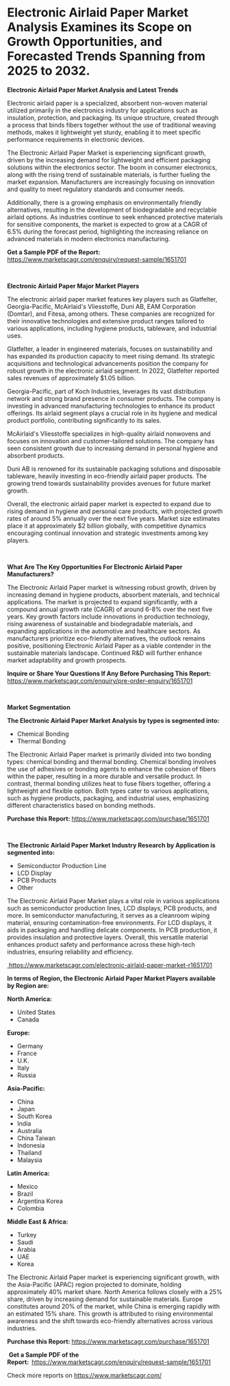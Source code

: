 <p><h1>Electronic Airlaid Paper Market Analysis Examines its Scope on Growth Opportunities, and Forecasted Trends Spanning from 2025 to 2032.</h1></p><p><strong>Electronic Airlaid Paper Market Analysis and Latest Trends</strong></p>
<p><p>Electronic airlaid paper is a specialized, absorbent non-woven material utilized primarily in the electronics industry for applications such as insulation, protection, and packaging. Its unique structure, created through a process that binds fibers together without the use of traditional weaving methods, makes it lightweight yet sturdy, enabling it to meet specific performance requirements in electronic devices.</p><p>The Electronic Airlaid Paper Market is experiencing significant growth, driven by the increasing demand for lightweight and efficient packaging solutions within the electronics sector. The boom in consumer electronics, along with the rising trend of sustainable materials, is further fueling the market expansion. Manufacturers are increasingly focusing on innovation and quality to meet regulatory standards and consumer needs. </p><p>Additionally, there is a growing emphasis on environmentally friendly alternatives, resulting in the development of biodegradable and recyclable airlaid options. As industries continue to seek enhanced protective materials for sensitive components, the market is expected to grow at a CAGR of 6.5% during the forecast period, highlighting the increasing reliance on advanced materials in modern electronics manufacturing.</p></p>
<p><strong>Get a Sample PDF of the Report:&nbsp;</strong> <a href="https://www.marketscagr.com/enquiry/request-sample/1651701?utm_campaign=2795&utm_medium=2&utm_source=Github&utm_content=ia&utm_term=23032025&utm_id=electronic-airlaid-paper">https://www.marketscagr.com/enquiry/request-sample/1651701</a></p>
<p>&nbsp;</p>
<p><strong>Electronic Airlaid Paper Major Market Players</strong></p>
<p><p>The electronic airlaid paper market features key players such as Glatfelter, Georgia-Pacific, McAirlaid's Vliesstoffe, Duni AB, EAM Corporation (Domtar), and Fitesa, among others. These companies are recognized for their innovative technologies and extensive product ranges tailored to various applications, including hygiene products, tableware, and industrial uses.</p><p>Glatfelter, a leader in engineered materials, focuses on sustainability and has expanded its production capacity to meet rising demand. Its strategic acquisitions and technological advancements position the company for robust growth in the electronic airlaid segment. In 2022, Glatfelter reported sales revenues of approximately $1.05 billion.</p><p>Georgia-Pacific, part of Koch Industries, leverages its vast distribution network and strong brand presence in consumer products. The company is investing in advanced manufacturing technologies to enhance its product offerings. Its airlaid segment plays a crucial role in its hygiene and medical product portfolio, contributing significantly to its sales.</p><p>McAirlaid's Vliesstoffe specializes in high-quality airlaid nonwovens and focuses on innovation and customer-tailored solutions. The company has seen consistent growth due to increasing demand in personal hygiene and absorbent products. </p><p>Duni AB is renowned for its sustainable packaging solutions and disposable tableware, heavily investing in eco-friendly airlaid paper products. The growing trend towards sustainability provides avenues for future market growth.</p><p>Overall, the electronic airlaid paper market is expected to expand due to rising demand in hygiene and personal care products, with projected growth rates of around 5% annually over the next five years. Market size estimates place it at approximately $2 billion globally, with competitive dynamics encouraging continual innovation and strategic investments among key players.</p></p>
<p>&nbsp;</p>
<p><strong>What Are The Key Opportunities For Electronic Airlaid Paper Manufacturers?</strong></p>
<p><p>The Electronic Airlaid Paper market is witnessing robust growth, driven by increasing demand in hygiene products, absorbent materials, and technical applications. The market is projected to expand significantly, with a compound annual growth rate (CAGR) of around 6-8% over the next five years. Key growth factors include innovations in production technology, rising awareness of sustainable and biodegradable materials, and expanding applications in the automotive and healthcare sectors. As manufacturers prioritize eco-friendly alternatives, the outlook remains positive, positioning Electronic Airlaid Paper as a viable contender in the sustainable materials landscape. Continued R&D will further enhance market adaptability and growth prospects.</p></p>
<p><strong>Inquire or Share Your Questions If Any Before Purchasing This Report:</strong> <a href="https://www.marketscagr.com/enquiry/pre-order-enquiry/1651701?utm_campaign=2795&utm_medium=2&utm_source=Github&utm_content=ia&utm_term=23032025&utm_id=electronic-airlaid-paper">https://www.marketscagr.com/enquiry/pre-order-enquiry/1651701</a></p>
<p>&nbsp;</p>
<p><strong>Market Segmentation</strong></p>
<p><strong>The Electronic Airlaid Paper Market Analysis by types is segmented into:</strong></p>
<p><ul><li>Chemical Bonding</li><li>Thermal Bonding</li></ul></p>
<p><p>The Electronic Airlaid Paper market is primarily divided into two bonding types: chemical bonding and thermal bonding. Chemical bonding involves the use of adhesives or bonding agents to enhance the cohesion of fibers within the paper, resulting in a more durable and versatile product. In contrast, thermal bonding utilizes heat to fuse fibers together, offering a lightweight and flexible option. Both types cater to various applications, such as hygiene products, packaging, and industrial uses, emphasizing different characteristics based on bonding methods.</p></p>
<p><strong>Purchase this Report:&nbsp;</strong><a href="https://www.marketscagr.com/purchase/1651701?utm_campaign=2795&utm_medium=2&utm_source=Github&utm_content=ia&utm_term=23032025&utm_id=electronic-airlaid-paper">https://www.marketscagr.com/purchase/1651701</a></p>
<p>&nbsp;</p>
<p><strong>The Electronic Airlaid Paper Market Industry Research by Application is segmented into:</strong></p>
<p><ul><li>Semiconductor Production Line</li><li>LCD Display</li><li>PCB Products</li><li>Other</li></ul></p>
<p><p>The Electronic Airlaid Paper Market plays a vital role in various applications such as semiconductor production lines, LCD displays, PCB products, and more. In semiconductor manufacturing, it serves as a cleanroom wiping material, ensuring contamination-free environments. For LCD displays, it aids in packaging and handling delicate components. In PCB production, it provides insulation and protective layers. Overall, this versatile material enhances product safety and performance across these high-tech industries, ensuring reliability and efficiency.</p></p>
<p><a href="https://www.marketscagr.com/electronic-airlaid-paper-market-r1651701?utm_campaign=2795&utm_medium=2&utm_source=Github&utm_content=ia&utm_term=23032025&utm_id=electronic-airlaid-paper">&nbsp;https://www.marketscagr.com/electronic-airlaid-paper-market-r1651701</a></p>
<p><strong>In terms of Region, the Electronic Airlaid Paper Market Players available by Region are:</strong></p>
<p>
    <p> <strong> North America: </strong>
        <ul>
            <li>United States</li>
            <li>Canada</li>
        </ul>
        </p> 
    <p> <strong> Europe: </strong>
        <ul>
            <li>Germany</li>
            <li>France</li>
            <li>U.K.</li>
            <li>Italy</li>
            <li>Russia</li>
        </ul>
        </p> 
    <p> <strong> Asia-Pacific: </strong>
        <ul>
            <li>China</li>
            <li>Japan</li>
            <li>South Korea</li>
            <li>India</li>
            <li>Australia</li>
            <li>China Taiwan</li>
            <li>Indonesia</li>
            <li>Thailand</li>
            <li>Malaysia</li>
        </ul>
        </p> 
    <p> <strong> Latin America: </strong>
        <ul>
            <li>Mexico</li>
            <li>Brazil</li>
            <li>Argentina Korea</li>
            <li>Colombia</li>
        </ul>
        </p> 
    <p> <strong> Middle East & Africa: </strong>
        <ul>
            <li>Turkey</li>
            <li>Saudi</li>
            <li>Arabia</li>
            <li>UAE</li>
            <li>Korea</li>
        </ul>
    </p>
    </p>
<p><p>The Electronic Airlaid Paper market is experiencing significant growth, with the Asia-Pacific (APAC) region projected to dominate, holding approximately 40% market share. North America follows closely with a 25% share, driven by increasing demand for sustainable materials. Europe constitutes around 20% of the market, while China is emerging rapidly with an estimated 15% share. This growth is attributed to rising environmental awareness and the shift towards eco-friendly alternatives across various industries.</p></p>
<p><strong>Purchase this Report: </strong><a href="https://www.marketscagr.com/purchase/1651701?utm_campaign=2795&utm_medium=2&utm_source=Github&utm_content=ia&utm_term=23032025&utm_id=electronic-airlaid-paper">https://www.marketscagr.com/purchase/1651701</a></p>
<p>&nbsp;<strong>Get a Sample PDF of the Report:&nbsp;&nbsp;</strong><a href="https://www.marketscagr.com/enquiry/request-sample/1651701?utm_campaign=2795&utm_medium=2&utm_source=Github&utm_content=ia&utm_term=23032025&utm_id=electronic-airlaid-paper">https://www.marketscagr.com/enquiry/request-sample/1651701</a></p>
<p><strong></strong></p>
<p>Check more reports on <a href="https://www.marketscagr.com/?utm_campaign=2795&utm_medium=2&utm_source=Github&utm_content=ia&utm_term=23032025&utm_id=electronic-airlaid-paper">https://www.marketscagr.com/</a></p>